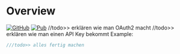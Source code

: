 # Overview
[![GitHub](https://img.shields.io/badge/GitHub-save_in_cloud-gre.svg?logo=github&color=2ea44f)](https://github.com/Sea-Symphaty/save_in_cloud) [![Pub](https://img.shields.io/pub/v/save_in_cloud.svg?logo=dart&color=2ea44f)](https://pub.dev/packages/save_in_cloud)
//todo>> erklären wie man OAuth2 macht
//todo>> erklären wie man einen API Key bekommt
Example:
```dart
///todo>> alles fertig machen
```